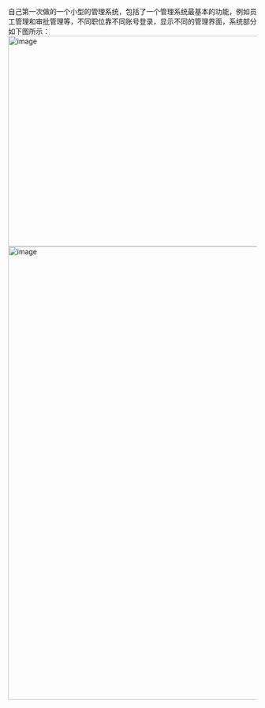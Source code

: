 自己第一次做的一个小型的管理系统，包括了一个管理系统最基本的功能，例如员工管理和审批管理等，不同职位靠不同账号登录，显示不同的管理界面，系统部分如下图所示：
<img width="865" height="426" alt="image" src="https://github.com/user-attachments/assets/b5a09e04-509b-4fc0-8cbe-c37edd60bb3f" />
<img width="865" height="918" alt="image" src="https://github.com/user-attachments/assets/8dd5cfcb-818a-4315-babb-eefbfb7917d9" />
